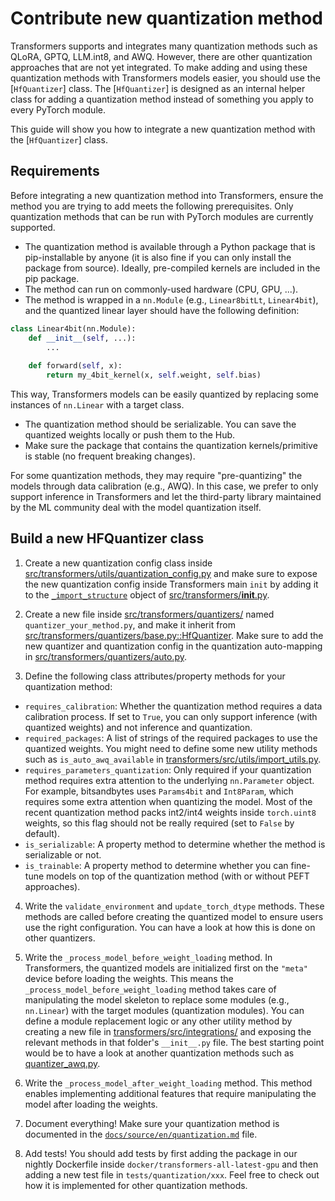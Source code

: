 <!--Copyright 2024 The HuggingFace Team. All rights reserved.

Licensed under the Apache License, Version 2.0 (the "License"); you may not use this file except in compliance with
the License. You may obtain a copy of the License at

http://www.apache.org/licenses/LICENSE-2.0

Unless required by applicable law or agreed to in writing, software distributed under the License is distributed on
an "AS IS" BASIS, WITHOUT WARRANTIES OR CONDITIONS OF ANY KIND, either express or implied. See the License for the
specific language governing permissions and limitations under the License.

⚠️ Note that this file is in Markdown but contain specific syntax for our doc-builder (similar to MDX) that may not be
rendered properly in your Markdown viewer.

-->

# Contribute new quantization method

Transformers supports and integrates many quantization methods such as QLoRA, GPTQ, LLM.int8, and AWQ. However, there are other quantization approaches that are not yet integrated. To make adding and using these quantization methods with Transformers models easier, you should use the [`HfQuantizer`] class. The [`HfQuantizer`] is designed as an internal helper class for adding a quantization method instead of something you apply to every PyTorch module.

This guide will show you how to integrate a new quantization method with the [`HfQuantizer`] class.

## Requirements

Before integrating a new quantization method into Transformers, ensure the method you are trying to add meets the following prerequisites. Only quantization methods that can be run with PyTorch modules are currently supported.

- The quantization method is available through a Python package that is pip-installable by anyone (it is also fine if you can only install the package from source). Ideally, pre-compiled kernels are included in the pip package.
- The method can run on commonly-used hardware (CPU, GPU, ...).
- The method is wrapped in a `nn.Module` (e.g., `Linear8bitLt`, `Linear4bit`), and the quantized linear layer should have the following definition:

```py
class Linear4bit(nn.Module):
    def __init__(self, ...):
        ...
    
    def forward(self, x):
        return my_4bit_kernel(x, self.weight, self.bias)
```

This way, Transformers models can be easily quantized by replacing some instances of `nn.Linear` with a target class.

- The quantization method should be serializable. You can save the quantized weights locally or push them to the Hub.
- Make sure the package that contains the quantization kernels/primitive is stable (no frequent breaking changes).

For some quantization methods, they may require "pre-quantizing" the models through data calibration (e.g., AWQ). In this case, we prefer to only support inference in Transformers and let the third-party library maintained by the ML community deal with the model quantization itself.

## Build a new HFQuantizer class

1. Create a new quantization config class inside [src/transformers/utils/quantization_config.py](https://github.com/huggingface/transformers/blob/abbffc4525566a48a9733639797c812301218b83/src/transformers/utils/quantization_config.py) and make sure to expose the new quantization config inside Transformers main `init` by adding it to the [`_import_structure`](https://github.com/huggingface/transformers/blob/abbffc4525566a48a9733639797c812301218b83/src/transformers/__init__.py#L1088) object of [src/transformers/__init__.py](https://github.com/huggingface/transformers/blob/abbffc4525566a48a9733639797c812301218b83/src/transformers/__init__.py).

2. Create a new file inside [src/transformers/quantizers/](https://github.com/huggingface/transformers/tree/abbffc4525566a48a9733639797c812301218b83/src/transformers/quantizers) named `quantizer_your_method.py`, and make it inherit from [src/transformers/quantizers/base.py::HfQuantizer](https://github.com/huggingface/transformers/blob/abbffc4525566a48a9733639797c812301218b83/src/transformers/quantizers/base.py#L28). Make sure to add the new quantizer and quantization config in the quantization auto-mapping in [src/transformers/quantizers/auto.py](https://github.com/huggingface/transformers/blob/abbffc4525566a48a9733639797c812301218b83/src/transformers/quantizers/auto.py).

3. Define the following class attributes/property methods for your quantization method:

* `requires_calibration`: Whether the quantization method requires a data calibration process. If set to `True`, you can only support inference (with quantized weights) and not inference and quantization.
* `required_packages`: A list of strings of the required packages to use the quantized weights. You might need to define some new utility methods such as `is_auto_awq_available` in [transformers/src/utils/import_utils.py](https://github.com/huggingface/transformers/blob/abbffc4525566a48a9733639797c812301218b83/src/transformers/utils/import_utils.py).
* `requires_parameters_quantization`: Only required if your quantization method requires extra attention to the underlying `nn.Parameter` object. For example, bitsandbytes uses `Params4bit` and `Int8Param`, which requires some extra attention when quantizing the model. Most of the recent quantization method packs int2/int4 weights inside `torch.uint8` weights, so this flag should not be really required (set to `False` by default).
* `is_serializable`: A property method to determine whether the method is serializable or not.
* `is_trainable`:  A property method to determine whether you can fine-tune models on top of the quantization method (with or without PEFT approaches).

4. Write the `validate_environment` and `update_torch_dtype` methods. These methods are called before creating the quantized model to ensure users use the right configuration. You can have a look at how this is done on other quantizers.

5. Write the `_process_model_before_weight_loading` method. In Transformers, the quantized models are initialized first on the `"meta"` device before loading the weights. This means the `_process_model_before_weight_loading` method takes care of manipulating the model skeleton to replace some modules (e.g., `nn.Linear`) with the target modules (quantization modules). You can define a module replacement logic or any other utility method by creating a new file in [transformers/src/integrations/](https://github.com/huggingface/transformers/tree/abbffc4525566a48a9733639797c812301218b83/src/transformers/integrations) and exposing the relevant methods in that folder's `__init__.py` file. The best starting point would be to have a look at another quantization methods such as [quantizer_awq.py](https://github.com/huggingface/transformers/blob/abbffc4525566a48a9733639797c812301218b83/src/transformers/quantizers/quantizer_awq.py).

6. Write the `_process_model_after_weight_loading` method. This method enables implementing additional features that require manipulating the model after loading the weights.

7. Document everything! Make sure your quantization method is documented in the [`docs/source/en/quantization.md`](https://github.com/huggingface/transformers/blob/abbffc4525566a48a9733639797c812301218b83/docs/source/en/quantization.md) file.

8. Add tests! You should add tests by first adding the package in our nightly Dockerfile inside `docker/transformers-all-latest-gpu` and then adding a new test file in `tests/quantization/xxx`. Feel free to check out how it is implemented for other quantization methods.
